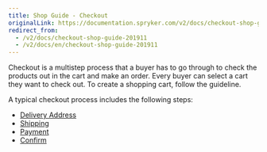 ```yaml
---
title: Shop Guide - Checkout
originalLink: https://documentation.spryker.com/v2/docs/checkout-shop-guide-201911
redirect_from:
  - /v2/docs/checkout-shop-guide-201911
  - /v2/docs/en/checkout-shop-guide-201911
---
```


Checkout is a multistep process that a buyer has to go through to check the products out in the cart and make an order.  Every buyer can select a cart they want to check out. To create a shopping cart, follow the guideline.

A typical checkout process includes the following steps:

* [Delivery Address](https://documentation.spryker.com/v2/docs/delivery-address-step-shop-guide)
* [Shipping](https://documentation.spryker.com/v2/docs/shipping-step-shop-guide)
* [Payment](https://documentation.spryker.com/v2/docs/payment-step-shop-guide)
* [Confirm](https://documentation.spryker.com/v2/docs/confirmation-step-shop-guide)

